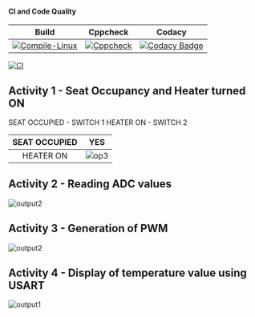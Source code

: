#### CI and Code Quality

|Build|Cppcheck|Codacy|
|:--:|:--:|:--:|
|[![Compile-Linux](https://github.com/sruthissree/embedded_Activity/actions/workflows/Compile.yml/badge.svg)](https://github.com/sruthissree/embedded_Activity/actions/workflows/Compile.yml)|[![Cppcheck](https://github.com/sruthissree/embedded_Activity/actions/workflows/CodeQulaity.yml/badge.svg)](https://github.com/sruthissree/embedded_Activity/actions/workflows/CodeQulaity.yml)|[![Codacy Badge](https://app.codacy.com/project/badge/Grade/301e726f3a8d4bbc8a06a8fb6df16863)](https://www.codacy.com/gh/sruthissree/embedded_Activity/dashboard?utm_source=github.com&amp;utm_medium=referral&amp;utm_content=sruthissree/embedded_Activity&amp;utm_campaign=Badge_Grade)|

[![CI](https://github.com/sruthissree/embedded_Activity/actions/workflows/main.yml/badge.svg)](https://github.com/sruthissree/embedded_Activity/actions/workflows/main.yml)

## Activity 1 - Seat Occupancy and Heater turned ON
SEAT OCCUPIED - SWITCH 1
HEATER ON - SWITCH 2

|SEAT OCCUPIED|YES|
|:--:|:--:|
|HEATER ON|![op3](https://user-images.githubusercontent.com/80670539/115951982-4f5d5880-a501-11eb-9ccd-ebbf7f8019a9.jpg)|

## Activity 2 - Reading ADC values

![output2](https://user-images.githubusercontent.com/80670539/116731943-011bee00-aa08-11eb-9f78-410294f48e4e.jpg)

## Activity 3 - Generation of PWM

![output2](https://user-images.githubusercontent.com/80670539/116731989-16911800-aa08-11eb-92b4-a19028bb2ed2.jpg)

## Activity 4 - Display of temperature value using USART

![output1](https://user-images.githubusercontent.com/80670539/116732054-2d376f00-aa08-11eb-9477-6b9e9c408209.jpg)
